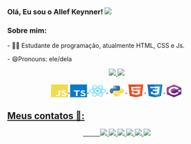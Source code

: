   ### Olá, Eu sou o Allef Keynner! <img src="https://raw.githubusercontent.com/iampavangandhi/iampavangandhi/master/gifs/Hi.gif" width="30px">

  ### Sobre mim:
<div style="display: inline_block"  >
<p> - 👨‍💻 Estudante de programação, atualmente HTML, CSS e Js. </p>
<p> - 😄Pronouns: ele/dela

</div>

<div align="center">
  <a href="https://github.com/19AllefKeynner">
  <img height="150em" src="https://github-readme-stats.vercel.app/api?username=19AllefKeynner&show_icons=true&theme=dark&include_all_commits=true&count_private=true"/>
  <img height="150em" src="https://github-readme-stats.vercel.app/api/top-langs/?username=19AllefKeynner&layout=compact&langs_count=7&theme=dark"/>
</div>
<div style="display: inline_block"><br>
  

  <div align="center">
    <img align="center" alt="Js" height="30" width="40" src="https://raw.githubusercontent.com/devicons/devicon/master/icons/javascript/javascript-plain.svg">
    <img align="center" alt="Ts" height="30" width="40" src="https://raw.githubusercontent.com/devicons/devicon/master/icons/typescript/typescript-plain.svg">
    <img align="center" alt="React" height="30" width="40" src="https://raw.githubusercontent.com/devicons/devicon/master/icons/react/react-original.svg">
    <img align="center" alt="Python" height="30" width="40" src="https://raw.githubusercontent.com/devicons/devicon/master/icons/python/python-original.svg">
    <img align="center" alt="HTML" height="30" width="40" src="https://raw.githubusercontent.com/devicons/devicon/master/icons/html5/html5-original.svg">
    <img align="center" alt="CSS" height="30" width="40" src="https://raw.githubusercontent.com/devicons/devicon/master/icons/css3/css3-original.svg">
    <img align="center" alt="Rafa-Csharp" height="30" width="40" src="https://raw.githubusercontent.com/devicons/devicon/master/icons/csharp/csharp-original.svg">
  

   
</div>

## Meus contatos 📧:

<p align="center">
    &nbsp;&nbsp;&nbsp;&nbsp;&nbsp;&nbsp;&nbsp;&nbsp;&nbsp;
    <a href="#">
        <img src="https://img.shields.io/badge/Twitch-9146FF?style=for-the-badge&logo=twitch&logoColor=white">
    <a href="https://www.instagram.com/keynner_allef/">
        <img  src="https://img.shields.io/badge/-Instagram-%23E4405F?style=for-the-badge&logo=instagram&logoColor=white">
    <a href="https://wa.me/5573991115214">
        <img  src="https://img.shields.io/badge/WhatsApp-25D366?style=for-the-badge&logo=whatsapp&logoColor=white">
    <a href="#">
        <img  src="https://img.shields.io/badge/-Gmail-%23333?style=for-the-badge&logo=gmail&logoColor=white">
    <a href="#">
        <img  src="https://img.shields.io/badge/-LinkedIn-%230077B5?style=for-the-badge&logo=linkedin&logoColor=white">
    <a href="#">
        <img src="https://img.shields.io/badge/Discord-7289DA?style=for-the-badge&logo=discord&logoColor=white"> 
   
</p>
